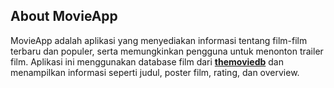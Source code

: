## About MovieApp

MovieApp adalah aplikasi yang menyediakan informasi tentang film-film terbaru dan populer, serta memungkinkan pengguna untuk menonton trailer film. Aplikasi ini menggunakan database film dari **<a href="https://www.themoviedb.org/">themoviedb</a>** dan menampilkan informasi seperti judul, poster film, rating, dan overview.
